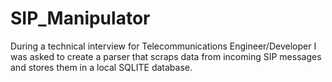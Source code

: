 # SIP_Manipulator
During a technical interview for Telecommunications Engineer/Developer I was asked to create a parser that scraps data from incoming SIP messages and stores them in a local SQLITE database.
